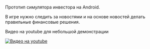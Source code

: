 Прототип симулятора инвестора на Android.

В игре нужно следить за новостями и на основе новостей делать правильные финансовые решения.


Видео на youtube для небольшой демонстрации

[![Видео на youtube](https://img.youtube.com/vi/bagCg4DpXps/0.jpg)](https://www.youtube.com/watch?v=bagCg4DpXps)
